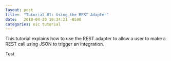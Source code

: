 ```yaml
---
layout: post
title:  "Tutorial 01: Using the REST Adapter"
date:   2018-04-30 19:34:21 -0500
categories: oic tutorial 
---
```

This tutorial explains how to use the REST adapter to allow a user to make a REST call using JSON to trigger an integration.

Test